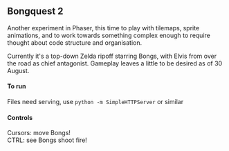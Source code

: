 ## Bongquest 2

Another experiment in Phaser, this time to play with tilemaps, sprite animations, and to work towards something complex enough to require thought about code structure and organisation.

Currently it's a top-down Zelda ripoff starring Bongs, with Elvis from over the road as chief antagonist.  Gameplay leaves a little to be desired as of 30 August.

#### To run
Files need serving, use `python -m SimpleHTTPServer` or similar

#### Controls
Cursors: move Bongs!  
CTRL:    see Bongs shoot fire!
